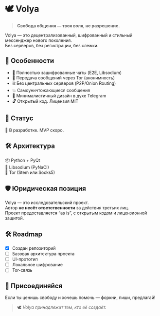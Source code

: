 # 🕊️ Volya

> **Свобода общения — твоя воля, не разрешение.**

Volya — это децентрализованный, шифрованный и стильный мессенджер нового поколения.  
Без серверов, без регистрации, без слежки.

## 🧩 Особенности

- 💬 Полностью зашифрованные чаты (E2E, Libsodium)
- 🧅 Передача сообщений через Tor (анонимность)
- ⛓️ Без центральных серверов (P2P/Onion Routing)
- 💥 Самоуничтожающиеся сообщения
- 🖤 Минималистичный дизайн в духе Telegram
- 🔓 Открытый код. Лицензия MIT

## 🚧 Статус

🚀 В разработке. MVP скоро.

## 🛠️ Архитектура

📦 Python + PyQt  
🔐 Libsodium (PyNaCl)  
🧅 Tor (Stem или Socks5)

## 🛡️ Юридическая позиция

Volya — это исследовательский проект.  
Автор **не несёт ответственности** за действия третьих лиц.  
Проект предоставляется “as is”, с открытым кодом и лицензионной защитой.

## 🛠️ Roadmap

- [x] Создан репозиторий
- [ ] Базовая архитектура проекта
- [ ] UI-прототип
- [ ] Локальное шифрование
- [ ] Tor-связь

## 🤝 Присоединяйся

Если ты ценишь свободу и хочешь помочь — форкни, пиши, предлагай!

> 🕊️ *Volya принадлежит тем, кто её создаёт.*
